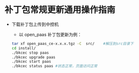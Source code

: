 # 补丁包常规更新通用操作指南

- 下载补丁包上传到中控机
   - 以 open_paas 补丁包更新为例：

   ```bash
   tar xf open_paas_ce-x.x.x.tgz -C  src/    #解压到src目录下
   cd install/
   ./bkcec stop paas
   ./bkcec upgrade paas
   ./bkcec start paas
   ./bkcec status paas #状态正常，页面访问正常
   ```
